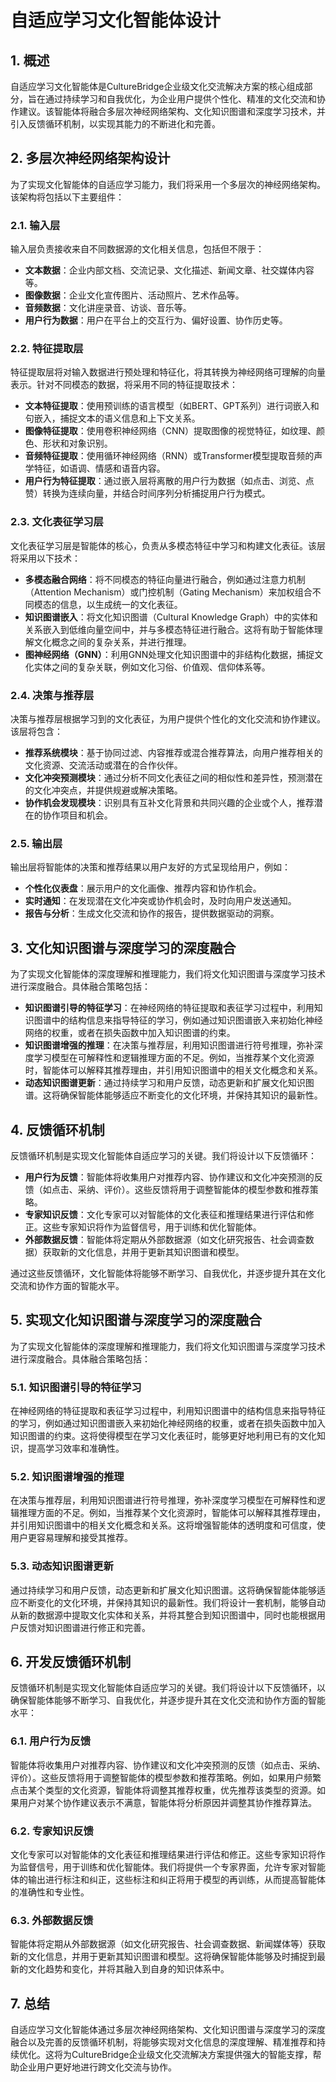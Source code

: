 # 自适应学习文化智能体设计

## 1. 概述

自适应学习文化智能体是CultureBridge企业级文化交流解决方案的核心组成部分，旨在通过持续学习和自我优化，为企业用户提供个性化、精准的文化交流和协作建议。该智能体将融合多层次神经网络架构、文化知识图谱和深度学习技术，并引入反馈循环机制，以实现其能力的不断进化和完善。

## 2. 多层次神经网络架构设计

为了实现文化智能体的自适应学习能力，我们将采用一个多层次的神经网络架构。该架构将包括以下主要组件：

### 2.1. 输入层

输入层负责接收来自不同数据源的文化相关信息，包括但不限于：

- **文本数据**：企业内部文档、交流记录、文化描述、新闻文章、社交媒体内容等。
- **图像数据**：企业文化宣传图片、活动照片、艺术作品等。
- **音频数据**：文化讲座录音、访谈、音乐等。
- **用户行为数据**：用户在平台上的交互行为、偏好设置、协作历史等。

### 2.2. 特征提取层

特征提取层将对输入数据进行预处理和特征化，将其转换为神经网络可理解的向量表示。针对不同模态的数据，将采用不同的特征提取技术：

- **文本特征提取**：使用预训练的语言模型（如BERT、GPT系列）进行词嵌入和句嵌入，捕捉文本的语义信息和上下文关系。
- **图像特征提取**：使用卷积神经网络（CNN）提取图像的视觉特征，如纹理、颜色、形状和对象识别。
- **音频特征提取**：使用循环神经网络（RNN）或Transformer模型提取音频的声学特征，如语调、情感和语音内容。
- **用户行为特征提取**：通过嵌入层将离散的用户行为数据（如点击、浏览、点赞）转换为连续向量，并结合时间序列分析捕捉用户行为模式。

### 2.3. 文化表征学习层

文化表征学习层是智能体的核心，负责从多模态特征中学习和构建文化表征。该层将采用以下技术：

- **多模态融合网络**：将不同模态的特征向量进行融合，例如通过注意力机制（Attention Mechanism）或门控机制（Gating Mechanism）来加权组合不同模态的信息，以生成统一的文化表征。
- **知识图谱嵌入**：将文化知识图谱（Cultural Knowledge Graph）中的实体和关系嵌入到低维向量空间中，并与多模态特征进行融合。这将有助于智能体理解文化概念之间的复杂关系，并进行推理。
- **图神经网络（GNN）**：利用GNN处理文化知识图谱中的非结构化数据，捕捉文化实体之间的复杂关联，例如文化习俗、价值观、信仰体系等。

### 2.4. 决策与推荐层

决策与推荐层根据学习到的文化表征，为用户提供个性化的文化交流和协作建议。该层将包含：

- **推荐系统模块**：基于协同过滤、内容推荐或混合推荐算法，向用户推荐相关的文化资源、交流活动或潜在的合作伙伴。
- **文化冲突预测模块**：通过分析不同文化表征之间的相似性和差异性，预测潜在的文化冲突点，并提供规避或解决策略。
- **协作机会发现模块**：识别具有互补文化背景和共同兴趣的企业或个人，推荐潜在的协作项目和机会。

### 2.5. 输出层

输出层将智能体的决策和推荐结果以用户友好的方式呈现给用户，例如：

- **个性化仪表盘**：展示用户的文化画像、推荐内容和协作机会。
- **实时通知**：在发现潜在文化冲突或协作机会时，及时向用户发送通知。
- **报告与分析**：生成文化交流和协作的报告，提供数据驱动的洞察。

## 3. 文化知识图谱与深度学习的深度融合

为了实现文化智能体的深度理解和推理能力，我们将文化知识图谱与深度学习技术进行深度融合。具体融合策略包括：

- **知识图谱引导的特征学习**：在神经网络的特征提取和表征学习过程中，利用知识图谱中的结构信息来指导特征的学习，例如通过知识图谱嵌入来初始化神经网络的权重，或者在损失函数中加入知识图谱的约束。
- **知识图谱增强的推理**：在决策与推荐层，利用知识图谱进行符号推理，弥补深度学习模型在可解释性和逻辑推理方面的不足。例如，当推荐某个文化资源时，智能体可以解释其推荐理由，并引用知识图谱中的相关文化概念和关系。
- **动态知识图谱更新**：通过持续学习和用户反馈，动态更新和扩展文化知识图谱。这将确保智能体能够适应不断变化的文化环境，并保持其知识的最新性。

## 4. 反馈循环机制

反馈循环机制是实现文化智能体自适应学习的关键。我们将设计以下反馈循环：

- **用户行为反馈**：智能体将收集用户对推荐内容、协作建议和文化冲突预测的反馈（如点击、采纳、评价）。这些反馈将用于调整智能体的模型参数和推荐策略。
- **专家知识反馈**：文化专家可以对智能体的文化表征和推理结果进行评估和修正。这些专家知识将作为监督信号，用于训练和优化智能体。
- **外部数据反馈**：智能体将定期从外部数据源（如文化研究报告、社会调查数据）获取新的文化信息，并用于更新其知识图谱和模型。

通过这些反馈循环，文化智能体将能够不断学习、自我优化，并逐步提升其在文化交流和协作方面的智能水平。




## 5. 实现文化知识图谱与深度学习的深度融合

为了实现文化智能体的深度理解和推理能力，我们将文化知识图谱与深度学习技术进行深度融合。具体融合策略包括：

### 5.1. 知识图谱引导的特征学习

在神经网络的特征提取和表征学习过程中，利用知识图谱中的结构信息来指导特征的学习，例如通过知识图谱嵌入来初始化神经网络的权重，或者在损失函数中加入知识图谱的约束。这将使得模型在学习文化表征时，能够更好地利用已有的文化知识，提高学习效率和准确性。

### 5.2. 知识图谱增强的推理

在决策与推荐层，利用知识图谱进行符号推理，弥补深度学习模型在可解释性和逻辑推理方面的不足。例如，当推荐某个文化资源时，智能体可以解释其推荐理由，并引用知识图谱中的相关文化概念和关系。这将增强智能体的透明度和可信度，使用户更容易理解和接受其推荐。

### 5.3. 动态知识图谱更新

通过持续学习和用户反馈，动态更新和扩展文化知识图谱。这将确保智能体能够适应不断变化的文化环境，并保持其知识的最新性。我们将设计一套机制，能够自动从新的数据源中提取文化实体和关系，并将其整合到知识图谱中，同时也能根据用户反馈对知识图谱进行修正和完善。

## 6. 开发反馈循环机制

反馈循环机制是实现文化智能体自适应学习的关键。我们将设计以下反馈循环，以确保智能体能够不断学习、自我优化，并逐步提升其在文化交流和协作方面的智能水平：

### 6.1. 用户行为反馈

智能体将收集用户对推荐内容、协作建议和文化冲突预测的反馈（如点击、采纳、评价）。这些反馈将用于调整智能体的模型参数和推荐策略。例如，如果用户频繁点击某个类型的文化资源，智能体将调整其推荐权重，优先推荐该类型的资源。如果用户对某个协作建议表示不满意，智能体将分析原因并调整其协作推荐算法。

### 6.2. 专家知识反馈

文化专家可以对智能体的文化表征和推理结果进行评估和修正。这些专家知识将作为监督信号，用于训练和优化智能体。我们将提供一个专家界面，允许专家对智能体的输出进行标注和纠正，这些标注和纠正将用于模型的再训练，从而提高智能体的准确性和专业性。

### 6.3. 外部数据反馈

智能体将定期从外部数据源（如文化研究报告、社会调查数据、新闻媒体等）获取新的文化信息，并用于更新其知识图谱和模型。这将确保智能体能够及时捕捉到最新的文化趋势和变化，并将其融入到自身的知识体系中。

## 7. 总结

自适应学习文化智能体通过多层次神经网络架构、文化知识图谱与深度学习的深度融合以及完善的反馈循环机制，将能够实现对文化信息的深度理解、精准推荐和持续优化。这将为CultureBridge企业级文化交流解决方案提供强大的智能支撑，帮助企业用户更好地进行跨文化交流与协作。


